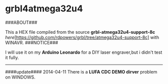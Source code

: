 grbl4atmega32u4
===============


###ABOUT###

This a HEX file compiled from the source **grbl-atmega32u4-support-8c** *here*[https://github.com/rdpowers/grbl/tree/atmega32u4-support-8c] with WINAVR.
###NOTICE###

I will use it on my **Arduino Leonardo** for a DIY laser engraver,but i didn't test it fully.

---------------
####update####
2014-04-11
There is a **LUFA CDC DEMO dirver** problem on WINDOWS.

